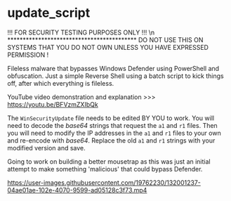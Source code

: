 # update_script

!!! FOR SECURITY TESTING PURPOSES ONLY !!! \n
\******************************************
DO NOT USE THIS ON SYSTEMS THAT YOU DO NOT 
OWN UNLESS YOU HAVE EXPRESSED PERMISSION !

Fileless malware that bypasses Windows Defender using PowerShell and obfuscation.
Just a simple Reverse Shell using a batch script to kick things off, after which everything is fileless.

YouTube video demonstration and explanation >>> https://youtu.be/BFVzmZXIbQk

The `WinSecurityUpdate` file needs to be edited BY YOU to work.
You will need to decode the *base64* strings that request the `a1` and `r1` files.
Then you will need to modify the IP addresses in the `a1` and `r1` files to your own and re-encode with *base64*.
Replace the old `a1` and `r1` strings with your modified version and save.
 

Going to work on building a better mousetrap as this was just an initial attempt to make something 'malicious' that could bypass Defender. 



https://user-images.githubusercontent.com/19762230/132001237-04ae01ae-102e-4070-9599-ad05128c3f73.mp4


